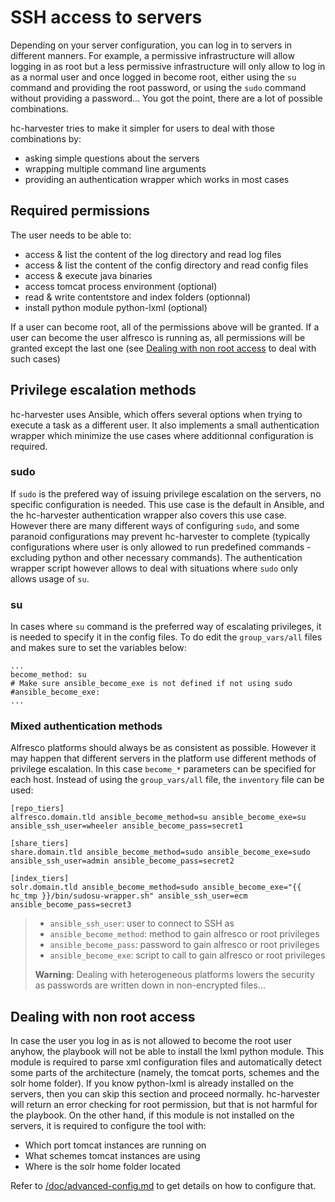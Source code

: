 # SSH access to servers

Depending on your server configuration, you can log in to servers in different manners. For example, a permissive infrastructure will allow logging in as root but a less permissive infrastructure will only allow to log in as a normal user and once logged in become root, either using the `su` command and providing the root password, or using the `sudo` command without providing a password...
You got the point, there are a lot of possible combinations.

hc-harvester tries to make it simpler for users to deal with those combinations by:

 - asking simple questions about the servers
 - wrapping multiple command line arguments
 - providing an authentication wrapper which works in most cases

## Required permissions

The user needs to be able to:

 - access & list the content of the log directory and read log files
 - access & list the content of the config directory and read config files
 - access & execute java binaries
 - access tomcat process environment (optional)
 - read & write contentstore and index folders (optionnal)
 - install python module python-lxml (optional)

If a user can become root, all of the permissions above will be granted.
If a user can become the user alfresco is running as, all permissions will be granted except the last one (see [Dealing with non root access](#Dealing-with-non-root-access) to deal with such cases)

## Privilege escalation methods

hc-harvester uses Ansible, which offers several options when trying to execute a task as a different user. It also implements a small authentication wrapper which minimize the use cases where additionnal configuration is required.

### sudo

If `sudo` is the prefered way of issuing privilege escalation on the servers, no specific configuration is needed. This use case is the default in Ansible, and the hc-harvester authentication wrapper also covers this use case.
However there are many different ways of configuring `sudo`, and some paranoid configurations may prevent hc-harvester to complete (typically configurations where user is only allowed to run predefined commands - excluding python and other necessary commands). The authentication wrapper script however allows to deal with situations where `sudo` only allows usage of `su`.

### su

In cases where `su` command is the preferred way of escalating privileges, it is needed to specify it in the config files. To do edit the `group_vars/all` files and makes sure to set the variables below:

```
...
become_method: su
# Make sure ansible_become_exe is not defined if not using sudo
#ansible_become_exe: 
...
```

### Mixed authentication methods

Alfresco platforms should always be as consistent as possible. However it may happen that different servers in the platform use different methods of privilege escalation.
In this case `become_*` parameters can be specified for each host. Instead of using the `group_vars/all` file, the `inventory` file can be used:

```
[repo_tiers]
alfresco.domain.tld ansible_become_method=su ansible_become_exe=su ansible_ssh_user=wheeler ansible_become_pass=secret1

[share_tiers]
share.domain.tld ansible_become_method=sudo ansible_become_exe=sudo ansible_ssh_user=admin ansible_become_pass=secret2

[index_tiers]
solr.domain.tld ansible_become_method=sudo ansible_become_exe="{{ hc_tmp }}/bin/sudosu-wrapper.sh" ansible_ssh_user=ecm ansible_become_pass=secret3
```

> - `ansible_ssh_user`: user to connect to SSH as
> - `ansible_become_method`: method to gain alfresco or root privileges
> - `ansible_become_pass`: password to gain alfresco or root privileges
> - `ansible_become_exe`: script to call to gain alfresco or root privileges
>
> **Warning**: Dealing with heterogeneous platforms lowers the security as passwords are written down in non-encrypted files...

## Dealing with non root access

In case the user you log in as is not allowed to become the root user anyhow, the playbook will not be able to install the lxml python module. This module is required to parse xml configuration files and automatically detect some parts of the architecture (namely, the tomcat ports, schemes and the solr home folder).
If you know python-lxml is already installed on the servers, then you can skip this section and proceed normally. hc-harvester will return an error checking for root permission, but that is not harmful for the playbook.
On the other hand, if this module is not installed on the servers, it is required to configure the tool with:

 - Which port tomcat instances are running on
 - What schemes tomcat instances are using
 - Where is the solr home folder located

Refer to [/doc/advanced-config.md](/doc/advanced-config.md#Disabling-Autodetection) to get details on how to configure that.

